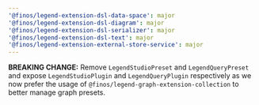 ```yaml
---
'@finos/legend-extension-dsl-data-space': major
'@finos/legend-extension-dsl-diagram': major
'@finos/legend-extension-dsl-serializer': major
'@finos/legend-extension-dsl-text': major
'@finos/legend-extension-external-store-service': major
---
```


**BREAKING CHANGE:** Remove `LegendStudioPreset` and `LegendQueryPreset` and expose `LegendStudioPlugin` and `LegendQueryPlugin` respectively as we now prefer the usage of `@finos/legend-graph-extension-collection` to better manage graph presets.
